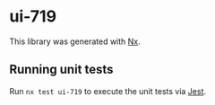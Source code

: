 # ui-719

This library was generated with [Nx](https://nx.dev).

## Running unit tests

Run `nx test ui-719` to execute the unit tests via [Jest](https://jestjs.io).

